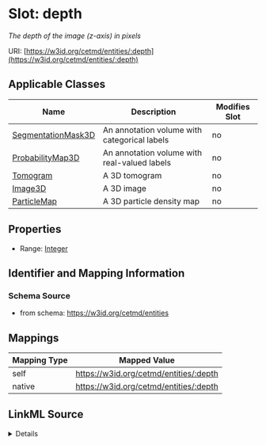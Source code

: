 

# Slot: depth


_The depth of the image (z-axis) in pixels_





URI: [https://w3id.org/cetmd/entities/:depth](https://w3id.org/cetmd/entities/:depth)



<!-- no inheritance hierarchy -->





## Applicable Classes

| Name | Description | Modifies Slot |
| --- | --- | --- |
| [SegmentationMask3D](SegmentationMask3D.md) | An annotation volume with categorical labels |  no  |
| [ProbabilityMap3D](ProbabilityMap3D.md) | An annotation volume with real-valued labels |  no  |
| [Tomogram](Tomogram.md) | A 3D tomogram |  no  |
| [Image3D](Image3D.md) | A 3D image |  no  |
| [ParticleMap](ParticleMap.md) | A 3D particle density map |  no  |







## Properties

* Range: [Integer](Integer.md)





## Identifier and Mapping Information







### Schema Source


* from schema: https://w3id.org/cetmd/entities




## Mappings

| Mapping Type | Mapped Value |
| ---  | ---  |
| self | https://w3id.org/cetmd/entities/:depth |
| native | https://w3id.org/cetmd/entities/:depth |




## LinkML Source

<details>
```yaml
name: depth
description: The depth of the image (z-axis) in pixels
from_schema: https://w3id.org/cetmd/entities
rank: 1000
alias: depth
domain_of:
- Image3D
range: integer

```
</details>